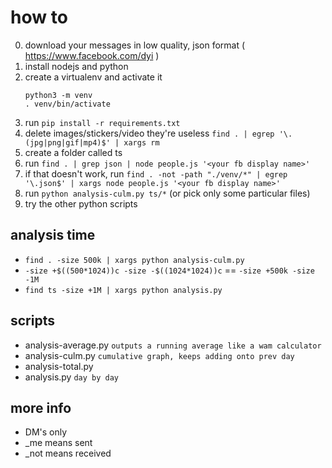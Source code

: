 # how to
0. download your messages in low quality, json format ( https://www.facebook.com/dyi )
1. install nodejs and python
2. create a virtualenv and activate it
    ```
    python3 -m venv
    . venv/bin/activate
    ```
3. run `pip install -r requirements.txt`
4. delete images/stickers/video they're useless
    `find . | egrep '\.(jpg|png|gif|mp4)$' | xargs rm`
6. create a folder called ts
7. run `find . | grep json | node people.js '<your fb display name>'`
8. if that doesn't work, run `find . -not -path "./venv/*" | egrep '\.json$' | xargs node people.js '<your fb display name>'`
9. run `python analysis-culm.py ts/*` (or pick only some particular files)
10. try the other python scripts

## analysis time
- `find . -size 500k | xargs python analysis-culm.py`
- `-size +$((500*1024))c -size -$((1024*1024))c` == `-size +500k -size -1M`
- `find ts -size +1M | xargs python analysis.py`

## scripts
- analysis-average.py `outputs a running average like a wam calculator`
- analysis-culm.py `cumulative graph, keeps adding onto prev day`
- analysis-total.py
- analysis.py `day by day`

## more info
- DM's only
- _me means sent
- _not means received
